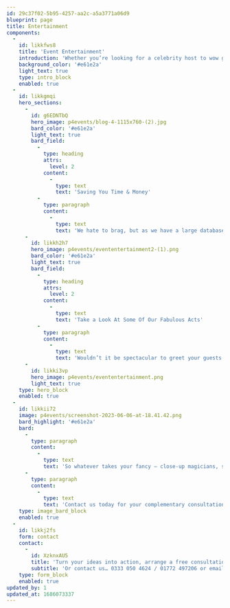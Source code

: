 ```yaml
---
id: 29c37f02-5b95-4257-aa2c-a5a3771a06d9
blueprint: page
title: Entertainment
components:
  -
    id: likkfws8
    title: 'Event Entertainment'
    introduction: 'Whether you’re looking for a celebrity host to wow guests at your award ceremony, a motivational speaker for your next conference, or simply stunning visual entertainment for your next party or celebration – Passion4Events have got it covered.'
    background_color: '#e61e2a'
    light_text: true
    type: intro_block
    enabled: true
  -
    id: likkgmqi
    hero_sections:
      -
        id: g6EDNTbQ
        hero_image: p4events/blog-4-1115x760-(2).jpg
        bard_color: '#e61e2a'
        light_text: true
        bard_field:
          -
            type: heading
            attrs:
              level: 2
            content:
              -
                type: text
                text: 'Saving You Time & Money'
          -
            type: paragraph
            content:
              -
                type: text
                text: 'We hate to brag, but as we have a large database of only the best, hand selected entertainers, we can provide you with a complete package at the most cost effective price. Meaning no jumping through hoops… for you anyway!'
      -
        id: likkh2h7
        hero_image: p4events/evententertainment2-(1).png
        bard_color: '#e61e2a'
        light_text: true
        bard_field:
          -
            type: heading
            attrs:
              level: 2
            content:
              -
                type: text
                text: 'Take a Look At Some Of Our Fabulous Acts'
          -
            type: paragraph
            content:
              -
                type: text
                text: 'Wouldn’t it be spectacular to greet your guests with our fabulous fire and stilts performers? These can be male or female artists, dressed to impress and completely in keeping with your theme or colour scheme.'
      -
        id: likki3vp
        hero_image: p4events/evententertainment.png
        light_text: true
    type: hero_block
    enabled: true
  -
    id: likkii72
    image: p4events/screenshot-2023-06-06-at-18.41.42.png
    bard_highlight: '#e61e2a'
    bard:
      -
        type: paragraph
        content:
          -
            type: text
            text: 'So whatever takes your fancy – close-up magicians, silhouette artists or caricaturists, all perfectly accompanied by an acoustic duet, pianist, or saxophonist? Or, our fabulous Champagne Dress or Aerial Bartending for that real WOW factor, what we do know is that keeping your guests entertained is key to event success.'
      -
        type: paragraph
        content:
          -
            type: text
            text: 'Contact us today for your complementary consultation.'
    type: image_bard_block
    enabled: true
  -
    id: likkj2fs
    form: contact
    contact:
      -
        id: XzknxAU5
        title: 'Turn your ideas into action, arrange a free consultation'
        subtitle: 'Or contact us… 0333 050 4624 / 01772 497206 or email us: info@p4events.co.uk'
    type: form_block
    enabled: true
updated_by: 1
updated_at: 1686073337
---
```

